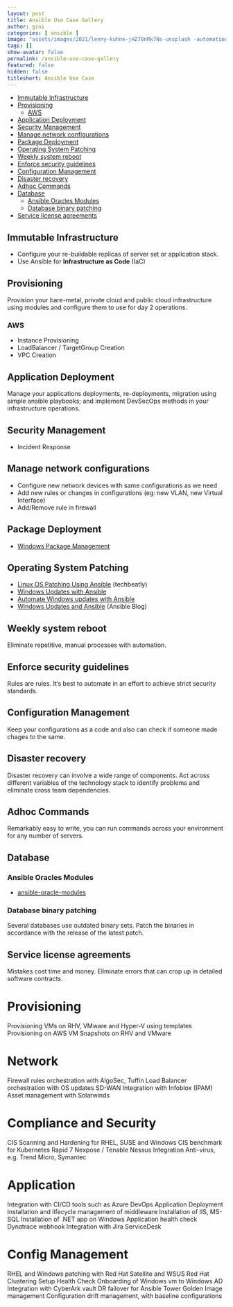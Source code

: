 ```yaml
---
layout: post
title: Ansible Use Case Gallery
author: gini
categories: [ ansible ]
image: "assets/images/2021/lenny-kuhne-jHZ70nRk7Ns-unsplash -automation.jpg"
tags: []
show-avatar: false
permalink: /ansible-use-case-gallery
featured: false
hidden: false
titleshort: Ansible Use Case
---
```


- [Immutable Infrastructure](#immutable-infrastructure)
- [Provisioning](#provisioning)
  - [AWS](#aws)
- [Application Deployment](#application-deployment)
- [Security Management](#security-management)
- [Manage network configurations](#manage-network-configurations)
- [Package Deployment](#package-deployment)
- [Operating System Patching](#operating-system-patching)
- [Weekly system reboot](#weekly-system-reboot)
- [Enforce security guidelines](#enforce-security-guidelines)
- [Configuration Management](#configuration-management)
- [Disaster recovery](#disaster-recovery)
- [Adhoc Commands](#adhoc-commands)
- [Database](#database)
  - [Ansible Oracles Modules](#ansible-oracles-modules)
  - [Database binary patching](#database-binary-patching)
- [Service license agreements](#service-license-agreements)
  
## Immutable Infrastructure

- Configure your re-buildable replicas of server set or application stack.
- Use Ansible for **Infrastructure as Code** (IaC)

## Provisioning

Provision your bare-metal, private cloud and public cloud infrastructure using modules and configure them to use for day 2 operations.

### AWS 

- Instance Provisioning
- LoadBalancer /  TargetGroup Creation
- VPC Creation

## Application Deployment

Manage your applications deployments, re-deployments, migration using simple ansible playbooks; and implement DevSecOps methods in your infrastructure operations.

## Security Management

- Incident Response

## Manage network configurations

- Configure new network devices with same configurations as we need
- Add new rules or changes in configurations (eg: new VLAN, new Virtual Interface)
- Add/Remove rule in firewall

## Package Deployment

- [Windows Package Management](https://www.ansible.com/blog/windows-package-management)

## Operating System Patching

- [Linux OS Patching Using Ansible](https://www.youtube.com/watch?v=sGXTfsz-3-4) (techbeatly)
- [Windows Updates with Ansible](http://www.vmlab.com.pl/windows-updates-and-ansible/)
- [Automate Windows updates with Ansible](https://4sysops.com/archives/automate-windows-updates-with-ansible/)
- [Windows Updates and Ansible](https://www.ansible.com/blog/windows-updates-and-ansible) (Ansible Blog)


## Weekly system reboot

Eliminate repetitive, manual processes with automation.


## Enforce security guidelines
Rules are rules. It’s best to automate in an effort to achieve strict security standards.

## Configuration Management

Keep your configurations as a code and also can check if someone made chages to the same.

## Disaster recovery
Disaster recovery can involve a wide range of components. Act across different variables of the technology stack to identify problems and eliminate cross team dependencies.

## Adhoc Commands
Remarkably easy to write, you can run commands across your environment for any number of servers.

## Database

### Ansible Oracles Modules

- [ansible-oracle-modules](https://github.com/oravirt/ansible-oracle-modules)

### Database binary patching
Several databases use outdated binary sets. Patch the binaries in accordance with the release of the latest patch.

## Service license agreements
Mistakes cost time and money. Eliminate errors that can crop up in detailed software contracts.



# Provisioning
Provisioning VMs on RHV, VMware and Hyper-V using templates
Provisioning on AWS
VM Snapshots on RHV and VMware

# Network 
Firewall rules orchestration with AlgoSec, Tuffin
Load Balancer orchestration with OS updates
SD-WAN
Integration with Infoblox (IPAM)
Asset management with Solarwinds

# Compliance and Security
CIS Scanning and Hardening for RHEL, SUSE and Windows
CIS benchmark for Kubernetes
Rapid 7 Nexpose / Tenable Nessus Integration
Anti-virus, e.g. Trend Micro, Symantec

# Application 
Integration with CI/CD tools such as Azure DevOps
Application Deployment
Installation and lifecycle management of middleware
Installation of IIS, MS-SQL
Installation of .NET app on Windows
Application health check
Dynatrace webhook
Integration with Jira ServiceDesk

# Config Management
RHEL and Windows patching with Red Hat Satellite and WSUS
Red Hat Clustering Setup
Health Check
Onboarding of Windows vm to Windows AD
Integration with CyberArk vault
DR failover for Ansible Tower
Golden Image management
Configuration drift management, with baseline configurations
